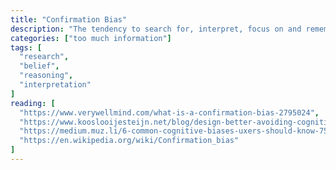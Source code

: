 ```yaml
---
title: "Confirmation Bias"
description: "The tendency to search for, interpret, focus on and remember information in a way that confirms one's preconceptions."
categories: ["too much information"]
tags: [
  "research",
  "belief",
  "reasoning",
  "interpretation"
]
reading: [
  "https://www.verywellmind.com/what-is-a-confirmation-bias-2795024",
  "https://www.kooslooijesteijn.net/blog/design-better-avoiding-cognitive-biases",
  "https://medium.muz.li/6-common-cognitive-biases-uxers-should-know-750b8c7af1a8",
  "https://en.wikipedia.org/wiki/Confirmation_bias"
]
---
```


